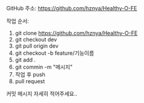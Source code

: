 GitHub 주소: https://github.com/hznya/Healthy-O-FE

작업 순서:
1. git clone https://github.com/hznya/Healthy-O-FE
2. git checkout dev
3. git pull origin dev
4. git checkout -b feature/기능이름
5. git add .
6. git commin -m "메시지"
7. 작업 후 push
8. pull request


커밋 메시지 자세히 적어주세요..
